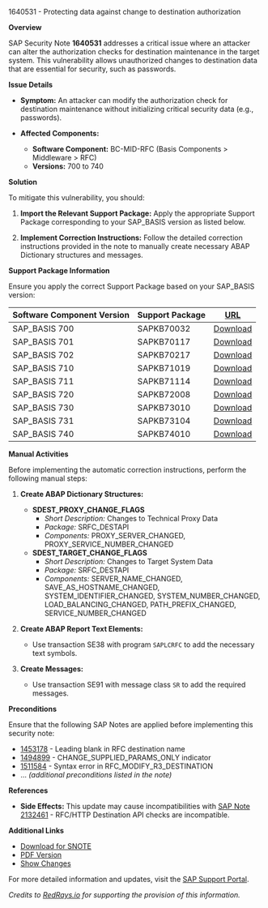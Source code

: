 1640531 - Protecting data against change to destination authorization

**Overview**

SAP Security Note **1640531** addresses a critical issue where an attacker can alter the authorization checks for destination maintenance in the target system. This vulnerability allows unauthorized changes to destination data that are essential for security, such as passwords.

**Issue Details**

- **Symptom:** 
  An attacker can modify the authorization check for destination maintenance without initializing critical security data (e.g., passwords).

- **Affected Components:**
  - **Software Component:** BC-MID-RFC (Basis Components > Middleware > RFC)
  - **Versions:** 700 to 740

**Solution**

To mitigate this vulnerability, you should:

1. **Import the Relevant Support Package:**
   Apply the appropriate Support Package corresponding to your SAP_BASIS version as listed below.

2. **Implement Correction Instructions:**
   Follow the detailed correction instructions provided in the note to manually create necessary ABAP Dictionary structures and messages.

**Support Package Information**

Ensure you apply the correct Support Package based on your SAP_BASIS version:

| Software Component Version | Support Package     | [URL](https://me.sap.com/supportpackage/SAPKB70032)             |
|----------------------------|---------------------|-----------------------------------------------------------------|
| SAP_BASIS 700              | SAPKB70032          | [Download](https://me.sap.com/supportpackage/SAPKB70032)         |
| SAP_BASIS 701              | SAPKB70117          | [Download](https://me.sap.com/supportpackage/SAPKB70117)         |
| SAP_BASIS 702              | SAPKB70217          | [Download](https://me.sap.com/supportpackage/SAPKB70217)         |
| SAP_BASIS 710              | SAPKB71019          | [Download](https://me.sap.com/supportpackage/SAPKB71019)         |
| SAP_BASIS 711              | SAPKB71114          | [Download](https://me.sap.com/supportpackage/SAPKB71114)         |
| SAP_BASIS 720              | SAPKB72008          | [Download](https://me.sap.com/supportpackage/SAPKB72008)         |
| SAP_BASIS 730              | SAPKB73010          | [Download](https://me.sap.com/supportpackage/SAPKB73010)         |
| SAP_BASIS 731              | SAPKB73104          | [Download](https://me.sap.com/supportpackage/SAPKB73104)         |
| SAP_BASIS 740              | SAPKB74010          | [Download](https://me.sap.com/supportpackage/SAPKB74010)         |

**Manual Activities**

Before implementing the automatic correction instructions, perform the following manual steps:

1. **Create ABAP Dictionary Structures:**
   - **SDEST_PROXY_CHANGE_FLAGS**
     - *Short Description:* Changes to Technical Proxy Data
     - *Package:* SRFC_DESTAPI
     - *Components:* PROXY_SERVER_CHANGED, PROXY_SERVICE_NUMBER_CHANGED
   - **SDEST_TARGET_CHANGE_FLAGS**
     - *Short Description:* Changes to Target System Data
     - *Package:* SRFC_DESTAPI
     - *Components:* SERVER_NAME_CHANGED, SAVE_AS_HOSTNAME_CHANGED, SYSTEM_IDENTIFIER_CHANGED, SYSTEM_NUMBER_CHANGED, LOAD_BALANCING_CHANGED, PATH_PREFIX_CHANGED, SERVICE_NUMBER_CHANGED

2. **Create ABAP Report Text Elements:**
   - Use transaction SE38 with program `SAPLCRFC` to add the necessary text symbols.

3. **Create Messages:**
   - Use transaction SE91 with message class `SR` to add the required messages.

**Preconditions**

Ensure that the following SAP Notes are applied before implementing this security note:

- [1453178](https://me.sap.com/notes/1453178) - Leading blank in RFC destination name
- [1494899](https://me.sap.com/notes/1494899) - CHANGE_SUPPLIED_PARAMS_ONLY indicator
- [1511584](https://me.sap.com/notes/1511584) - Syntax error in RFC_MODIFY_R3_DESTINATION
- ... *(additional preconditions listed in the note)*

**References**

- **Side Effects:** This update may cause incompatibilities with [SAP Note 2132461](https://me.sap.com/notes/2132461) - RFC/HTTP Destination API checks are incompatible.

**Additional Links**

- [Download for SNOTE](https://notesdownloads.sap.com/note/0040000009740542017)
- [PDF Version](https://me.sap.com/sap/support/sfm/notes/print/0001640531?language=en-US&token=932ADC51B379E3838B00699DE550326C)
- [Show Changes](https://me.sap.com/notesLatestChanges/0001640531/E/diff)

For more detailed information and updates, visit the [SAP Support Portal](https://me.sap.com/).

*Credits to [RedRays.io](https://redrays.io) for supporting the provision of this information.*